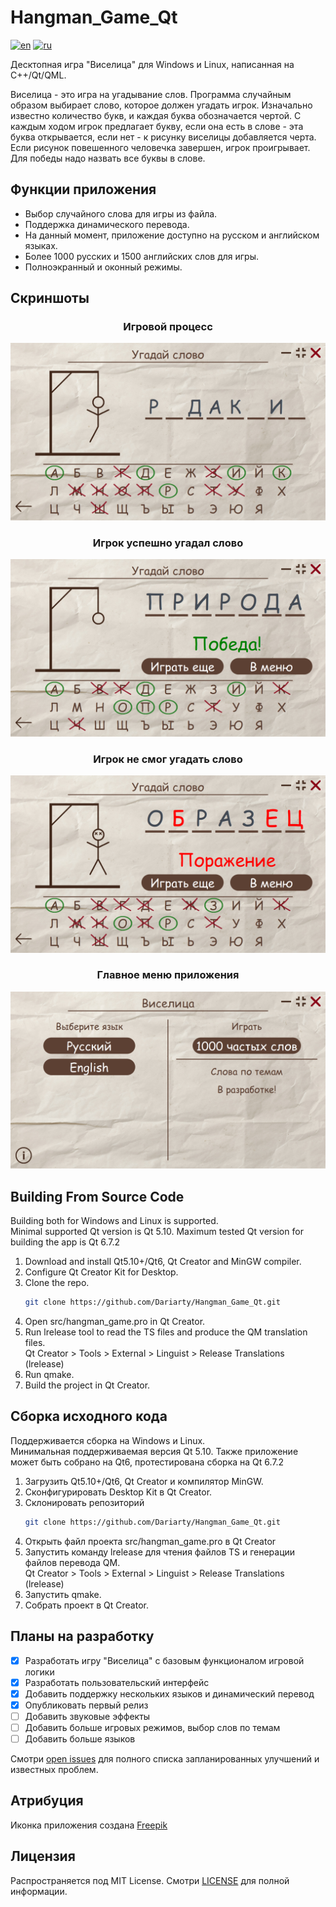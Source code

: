 # Hangman_Game_Qt

[![en](https://img.shields.io/badge/lang-en-blue.svg)](https://github.com/Dariarty/Hangman_Game_Qt/blob/main/README.md)
[![ru](https://img.shields.io/badge/lang-ru-red.svg)](https://github.com/Dariarty/Hangman_Game_Qt/blob/main/README.ru.md)

Десктопная игра "Виселица" для Windows и Linux, написанная на C++/Qt/QML. </br> 

Виселица - это игра на угадывание слов. Программа случайным образом выбирает слово, которое должен угадать игрок. Изначально известно количество букв, и каждая буква обозначается чертой. С каждым ходом игрок предлагает букву, если она есть в слове - эта буква открывается, если нет - к рисунку виселицы добавляется черта. Если рисунок повешенного человечка завершен, игрок проигрывает. Для победы надо назвать все буквы в слове. 

## Функции приложения

* Выбор случайного слова для игры из файла.</br>
* Поддержка динамического перевода.</br>
* На данный момент, приложение доступно на русском и английском языках.</br>
* Более 1000 русских и 1500 английских слов для игры.</br>
* Полноэкранный и оконный режимы.</br>

## Скриншоты

<h3 align="center">Игровой процесс</h3>

![alt text](assets/ru_RU/gameplay.png)

<h3 align="center">Игрок успешно угадал слово</h3>

![alt text](assets/ru_RU/victory.png)

<h3 align="center">Игрок не смог угадать слово</h3>

![alt text](assets/ru_RU/defeat.png)

<h3 align="center">Главное меню приложения</h3>

![alt text](assets/ru_RU/menu.png)

## Building From Source Code
Building both for Windows and Linux is supported. </br>
Minimal supported Qt version is Qt 5.10. Maximum tested Qt version for building the app is Qt 6.7.2 </br>
1.  Download and install Qt5.10+/Qt6, Qt Creator and MinGW compiler.</br>
2.  Configure Qt Creator Kit for Desktop. </br>
3.  Clone the repo.
     ```sh
     git clone https://github.com/Dariarty/Hangman_Game_Qt.git
     ```
4.  Open src/hangman_game.pro in Qt Creator.</br>
5.  Run lrelease tool to read the TS files and produce the QM translation files. </br>
    Qt Creator > Tools > External > Linguist > Release Translations (lrelease) </br>
7.  Run qmake.</br>
8.  Build the project in Qt Creator.</br>

## Сборка исходного кода
Поддерживается сборка на Windows и Linux.</br>
Минимальная поддерживаемая версия Qt 5.10. Также приложение может быть собрано на Qt6, протестирована сборка на Qt 6.7.2 </br>

1.  Загрузить Qt5.10+/Qt6, Qt Creator и компилятор MinGW.</br>
2.  Сконфигурировать Desktop Kit в Qt Creator. </br>
3.  Склонировать репозиторий
     ```sh
     git clone https://github.com/Dariarty/Hangman_Game_Qt.git
     ```
4.  Открыть файл проекта src/hangman_game.pro в Qt Creator</br>
5.  Запустить команду lrelease для чтения файлов TS и генерации файлов перевода QM. </br>
    Qt Creator > Tools > External > Linguist > Release Translations (lrelease) </br>
6.  Запустить qmake.</br>
7.  Собрать проект в Qt Creator.</br>

## Планы на разработку

- [x] Разработать игру "Виселица" с базовым функционалом игровой логики 
- [x] Разработать пользовательский интерфейс
- [x] Добавить поддержку нескольких языков и динамический перевод 
- [x] Опубликовать первый релиз
- [ ] Добавить звуковые эффекты 
- [ ] Добавить больше игровых режимов, выбор слов по темам 
- [ ] Добавить больше языков

Смотри [open issues](https://github.com/Dariarty/Hangman_Game_Qt/issues) для полного списка запланированных улучшений и известных проблем.

## Атрибуция

Иконка приложения создана [Freepik](https://freepik.com)

## Лицензия

Распространяется под MIT License. Смотри [LICENSE](LICENSE) для полной информации.




